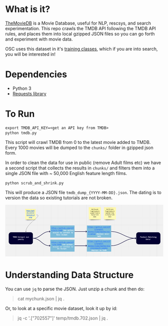 # What is it?

[TheMovieDB](http://themoviedb.org) is a Movie Database, useful for NLP, rescsys, and search experimentation. This repo crawls the TMDB API following the TMDB API rules, and places them into local gzipped JSON files so you can go forth and experiment with movie data.

OSC uses this dataset in it's [training classes](https://opensourceconnections.com/training/), which if you are into search, you will be interested in!

# Dependencies

- Python 3
- [Requests library](https://2.python-requests.org/en/master/)

# To Run

```
export TMDB_API_KEY=<get an API key from TMDB>
python tmdb.py
```

This script will crawl TMDB from 0 to the latest movie added to TMDB. Every 1000 movies will be dumped to the `chunks/` folder in gzipped json form.

In order to clean the data for use in public (remove Adult films etc) we have a second script that collects the results in `chunks/` and filters them into a single JSON file with ~ 50,000 English feature length films.

```
python scrub_and_shrink.py
```

This will produce a JSON file `tmdb_dump_{YYYY-MM-DD}.json`. The dating is to version the data so existing tutorials are not broken.

![Flow of TMDB data](tmdb_dataflows.png)

# Understanding Data Structure

You can use `jq` to parse the JSON.   Just unzip a chunk and then do:

> cat mychunk.json | jq .

Or, to look at a specific movie dataset, look it up by id:

> jq -c '.["702557"]' temp/tmdb.702.json | jq .
